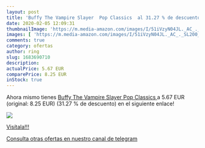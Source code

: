 ```yaml
---
layout: post
title: 'Buffy The Vampire Slayer  Pop Classics  al 31.27 % de descuento'
date: 2020-02-05 12:09:31
thumbnailImage: 'https://m.media-amazon.com/images/I/51iVzyN04JL._AC_._SL200_.jpg'
images: [ 'https://m.media-amazon.com/images/I/51iVzyN04JL._AC_._SL200_.jpg' ]
comments: true
category: ofertas
author: ring
slug: 1683690710
description:
actualPrice: 5.67 EUR
comparePrice: 8.25 EUR
inStock: true
---
```


Ahora mismo tienes [Buffy The Vampire Slayer  Pop Classics ](https://www.amazon.com/dp/1683690710/?tag=redken08-20) a 5.67 EUR (original: 8.25 EUR) (31.27 %  de descuento) en el siguiente enlace!

[![](https://m.media-amazon.com/images/I/51iVzyN04JL._AC_._SL200_.jpg)](https://www.amazon.com/dp/1683690710/?tag=redken08-20)

[Visítala!!!](https://www.amazon.com/dp/1683690710/?tag=redken08-20)

[Consulta otras ofertas en nuestro canal de telegram](https://t.me/s/ofertas25)
